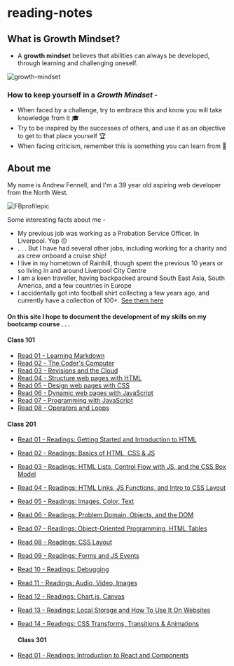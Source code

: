# reading-notes

## What is Growth Mindset?

- A **growth mindset** believes that abilities can always be developed, through learning and challenging oneself.

![growth-mindset](https://github.com/fennand/reading-notes/assets/99410959/e70e0e95-cbc1-4fee-b3f1-69a00cc8b4d1)

### How to keep yourself in a _Growth Mindset_ -

- When faced by a challenge, try to embrace this and know you will take knowledge from it 🎓
- Try to be inspired by the successes of others, and use it as an objective to get to that place yourself 🏆
- When facing criticism, remember this is something you can learn from 📜

## About me

My name is Andrew Fennell, and I'm a 39 year old aspiring web developer from the North West.

![FBprofilepic](https://github.com/fennand/reading-notes/assets/99410959/bc0a2648-a157-4829-bb36-1154d4b4a525)

Some interesting facts about me -
- My previous job was working as a Probation Service Officer. In Liverpool. Yep 😐
- . . . But I have had several other jobs, including working for a charity and as crew onboard a cruise ship!
- I live in my hometown of Rainhill, though spent the previous 10 years or so living in and around Liverpool City Centre
- I am a keen traveller, having backpacked around South East Asia, South America, and a few countries in Europe
- I accidentally got into football shirt collecting a few years ago, and currently have a collection of 100+. [See them here](https://www.instagram.com/the.shirt.locker/)

#### On this site I hope to document the development of my skills on my bootcamp course . . . 

#### Class 101

- [Read 01 - Learning Markdown](https://fennand.github.io/reading-notes/class01.md)
- [Read 02 - The Coder's Computer](https://fennand.github.io/reading-notes/read02.md)
- [Read 03 - Revisions and the Cloud](https://fennand.github.io/reading-notes/read03.md)
- [Read 04 - Structure web pages with HTML](https://fennand.github.io/reading-notes/read04.md)
- [Read 05 - Design web pages with CSS](https://fennand.github.io/reading-notes/read05.md)
- [Read 06 - Dynamic web pages with JavaScript](https://fennand.github.io/reading-notes/read06.md)
- [Read 07 - Programming with JavaScript](https://fennand.github.io/reading-notes/read07.md)
- [Read 08 - Operators and Loops](https://fennand.github.io/reading-notes/read08.md)

#### Class 201

- [Read 01 - Readings: Getting Started and Introduction to HTML](https://fennand.github.io/reading-notes/class01-201.md)
- [Read 02 - Readings: Basics of HTML, CSS & JS](https://fennand.github.io/reading-notes/class02.md)
- [Read 03 - Readings: HTML Lists, Control Flow with JS, and the CSS Box Model](https://fennand.github.io/reading-notes/class03.md)
- [Read 04 - Readings: HTML Links, JS Functions, and Intro to CSS Layout](https://fennand.github.io/reading-notes/class04.md)
- [Read 05 - Readings: Images, Color, Text](https://fennand.github.io/reading-notes/class05.md)
- [Read 06 - Readings: Problem Domain, Objects, and the DOM](https://fennand.github.io/reading-notes/class06.md)
- [Read 07 - Readings: Object-Oriented Programming, HTML Tables](https://fennand.github.io/reading-notes/class07.md)
- [Read 08 - Readings: CSS Layout](https://fennand.github.io/reading-notes/class08.md)
- [Read 09 - Readings: Forms and JS Events](https://fennand.github.io/reading-notes/class09.md)
- [Read 10 - Readings: Debugging](https://fennand.github.io/reading-notes/class10.md)
- [Read 11 - Readings: Audio, Video, Images](https://fennand.github.io/reading-notes/class11.md)
- [Read 12 - Readings: Chart.js, Canvas](https://fennand.github.io/reading-notes/class12.md)
- [Read 13 - Readings: Local Storage and How To Use It On Websites](https://fennand.github.io/reading-notes/class13.md)
- [Read 14 - Readings: CSS Transforms, Transitions & Animations](https://fennand.github.io/reading-notes/class14.md)

  #### Class 301
  
- [Read 01 - Readings: Introduction to React and Components](https://fennand.github.io/reading-notes/class03-Read01.md)
